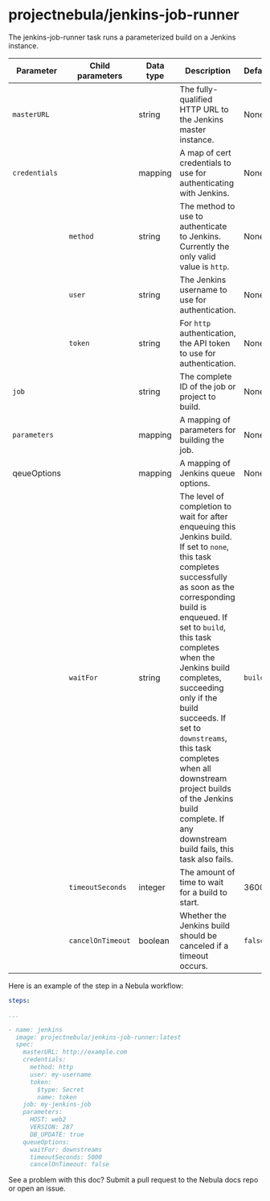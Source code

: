 # projectnebula/jenkins-job-runner

The jenkins-job-runner task runs a parameterized build on a Jenkins instance.

| Parameter | Child parameters | Data type | Description | Default | Required |
|-----------|------------------|-----------|-------------|---------|----------|
| `masterURL` || string | The fully-qualified HTTP URL to the Jenkins master instance.| None | True |
| `credentials` || mapping | A map of cert credentials to use for authenticating with Jenkins. | None | True |
|| `method` | string | The method to use to authenticate to Jenkins. Currently the only valid value is `http`.| None | True |
|| `user` | string | The Jenkins username to use for authentication. | None | True |
|| `token` | string | For `http` authentication, the API token to use for authentication. | None | True |
| `job` || string | The complete ID of the job or project to build. | None | True |
| `parameters` || mapping | A mapping of parameters for building the job. | None | False |
| qeueOptions || mapping | A mapping of Jenkins queue options. | None | True |
|| `waitFor` | string | The level of completion to wait for after enqueuing this Jenkins build. If set to `none`, this task completes successfully as soon as the corresponding build is enqueued. If set to `build`, this task completes when the Jenkins build completes, succeeding only if the build succeeds. If set to `downstreams`, this task completes when all downstream project builds of the Jenkins build complete. If any downstream build fails, this task also fails. | `build` | False |
|| `timeoutSeconds`  | integer | The amount of time to wait for a build to start. | 3600 | False    |
|| `cancelOnTimeout` | boolean | Whether the Jenkins build should be canceled if a timeout occurs. | `false` | False    |

Here is an example of the step in a Nebula workflow:

```YAML
steps:

...

- name: jenkins
  image: projectnebula/jenkins-job-runner:latest
  spec:
    masterURL: http://example.com
    credentials: 
      method: http
      user: my-username
      token: 
        $type: Secret
        name: token
    job: my-jenkins-job
    parameters: 
      HOST: web2
      VERSION: 287
      DB_UPDATE: true
    queueOptions:
      waitFor: downstreams
      timeoutSeconds: 5000
      cancelOnTimeout: false
```

See a problem with this doc? Submit a pull request to the Nebula docs repo or
open an issue.